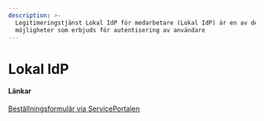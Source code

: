 ```yaml
---
description: >-
  Legitimeringstjänst Lokal IdP för medarbetare (Lokal IdP) är en av de
  möjligheter som erbjuds för autentisering av användare
---
```


# Lokal IdP

#### Länkar

[Beställningsformulär via ServicePortalen](https://plexus-prod.vgregion.se/sp?id=sc\_cat\_item\&sys\_id=7229bda2476465109e2a21ebd36d4344)
